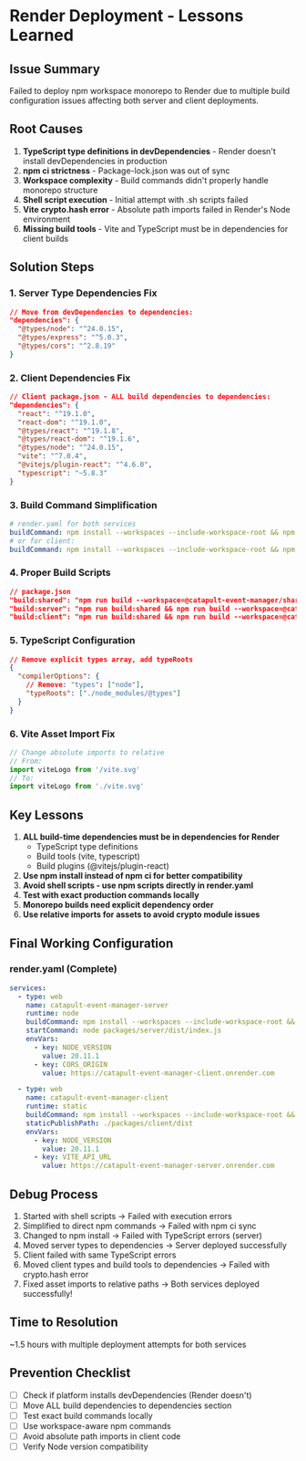 # Render Deployment - Lessons Learned

## Issue Summary
Failed to deploy npm workspace monorepo to Render due to multiple build configuration issues affecting both server and client deployments.

## Root Causes
1. **TypeScript type definitions in devDependencies** - Render doesn't install devDependencies in production
2. **npm ci strictness** - Package-lock.json was out of sync
3. **Workspace complexity** - Build commands didn't properly handle monorepo structure
4. **Shell script execution** - Initial attempt with .sh scripts failed
5. **Vite crypto.hash error** - Absolute path imports failed in Render's Node environment
6. **Missing build tools** - Vite and TypeScript must be in dependencies for client builds

## Solution Steps

### 1. Server Type Dependencies Fix
```json
// Move from devDependencies to dependencies:
"dependencies": {
  "@types/node": "^24.0.15",
  "@types/express": "^5.0.3",
  "@types/cors": "^2.8.19"
}
```

### 2. Client Dependencies Fix
```json
// Client package.json - ALL build dependencies to dependencies:
"dependencies": {
  "react": "^19.1.0",
  "react-dom": "^19.1.0",
  "@types/react": "^19.1.8",
  "@types/react-dom": "^19.1.6",
  "@types/node": "^24.0.15",
  "vite": "^7.0.4",
  "@vitejs/plugin-react": "^4.6.0",
  "typescript": "~5.8.3"
}
```

### 3. Build Command Simplification
```yaml
# render.yaml for both services
buildCommand: npm install --workspaces --include-workspace-root && npm run build:server
# or for client:
buildCommand: npm install --workspaces --include-workspace-root && npm run build:client
```

### 4. Proper Build Scripts
```json
// package.json
"build:shared": "npm run build --workspace=@catapult-event-manager/shared",
"build:server": "npm run build:shared && npm run build --workspace=@catapult-event-manager/server",
"build:client": "npm run build:shared && npm run build --workspace=@catapult-event-manager/client"
```

### 5. TypeScript Configuration
```json
// Remove explicit types array, add typeRoots
{
  "compilerOptions": {
    // Remove: "types": ["node"],
    "typeRoots": ["./node_modules/@types"]
  }
}
```

### 6. Vite Asset Import Fix
```typescript
// Change absolute imports to relative
// From:
import viteLogo from '/vite.svg'
// To:
import viteLogo from './vite.svg'
```

## Key Lessons

1. **ALL build-time dependencies must be in dependencies for Render**
   - TypeScript type definitions
   - Build tools (vite, typescript)
   - Build plugins (@vitejs/plugin-react)
2. **Use npm install instead of npm ci for better compatibility**
3. **Avoid shell scripts - use npm scripts directly in render.yaml**
4. **Test with exact production commands locally**
5. **Monorepo builds need explicit dependency order**
6. **Use relative imports for assets to avoid crypto module issues**

## Final Working Configuration

### render.yaml (Complete)
```yaml
services:
  - type: web
    name: catapult-event-manager-server
    runtime: node
    buildCommand: npm install --workspaces --include-workspace-root && npm run build:server
    startCommand: node packages/server/dist/index.js
    envVars:
      - key: NODE_VERSION
        value: 20.11.1
      - key: CORS_ORIGIN
        value: https://catapult-event-manager-client.onrender.com

  - type: web
    name: catapult-event-manager-client
    runtime: static
    buildCommand: npm install --workspaces --include-workspace-root && npm run build:client
    staticPublishPath: ./packages/client/dist
    envVars:
      - key: NODE_VERSION
        value: 20.11.1
      - key: VITE_API_URL
        value: https://catapult-event-manager-server.onrender.com
```

## Debug Process
1. Started with shell scripts → Failed with execution errors
2. Simplified to direct npm commands → Failed with npm ci sync
3. Changed to npm install → Failed with TypeScript errors (server)
4. Moved server types to dependencies → Server deployed successfully
5. Client failed with same TypeScript errors
6. Moved client types and build tools to dependencies → Failed with crypto.hash error
7. Fixed asset imports to relative paths → Both services deployed successfully!

## Time to Resolution
~1.5 hours with multiple deployment attempts for both services

## Prevention Checklist
- [ ] Check if platform installs devDependencies (Render doesn't)
- [ ] Move ALL build dependencies to dependencies section
- [ ] Test exact build commands locally
- [ ] Use workspace-aware npm commands
- [ ] Avoid absolute path imports in client code
- [ ] Verify Node version compatibility